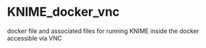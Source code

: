 # KNIME_docker_vnc
docker file and associated files for running KNIME inside the docker accessible via VNC
